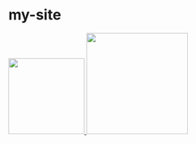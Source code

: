 # my-site

<a href="https://nodejs.org/en/">
  <img src="https://user-images.githubusercontent.com/91525166/202927069-51d3061a-e618-499f-a653-8ee3a90af5ff.png" width='150' class="block mx-auto">
</a>
<a href="https://expressjs.com/">
  <img src="https://user-images.githubusercontent.com/91525166/202928172-213fcd1d-519f-4c92-a154-cbdea73d8a48.png" width='200' class="ml3">
</a>
